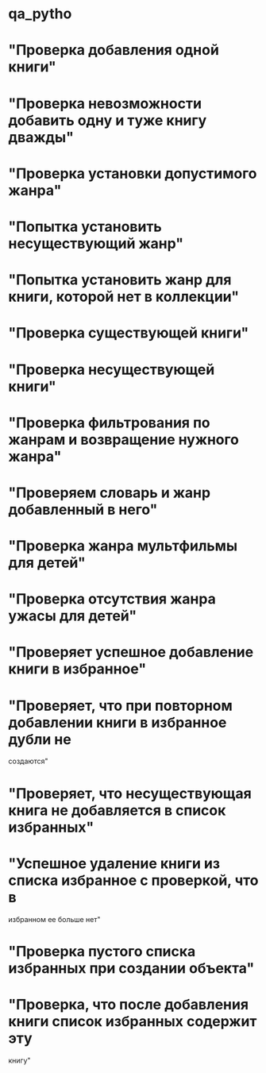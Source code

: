 # qa_pytho

# "Проверка добавления одной книги"

# "Проверка невозможности добавить одну и туже книгу дважды"

# "Проверка установки допустимого жанра"

# "Попытка установить несуществующий жанр"

# "Попытка установить жанр для книги, которой нет в коллекции"

# "Проверка существующей книги"

# "Проверка несуществующей книги"

# "Проверка фильтрования по жанрам и возвращение нужного жанра"

# "Проверяем словарь и жанр добавленный в него"

# "Проверка жанра мультфильмы для детей"

# "Проверка отсутствия жанра ужасы для детей"

# "Проверяет успешное добавление книги в избранное"

# "Проверяет, что при повторном добавлении книги в избранное дубли не 
создаются"

# "Проверяет, что несуществующая книга не добавляется в список избранных"

# "Успешное удаление книги из списка избранное с проверкой, что в 
избранном 
ее больше нет"

# "Проверка пустого списка избранных при создании объекта"

# "Проверка, что после добавления книги список избранных содержит эту 
книгу"
